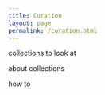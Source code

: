 ```yaml
---
title: Curation
layout: page
permalink: /curation.html
---
```


collections to look at

about collections

how to
